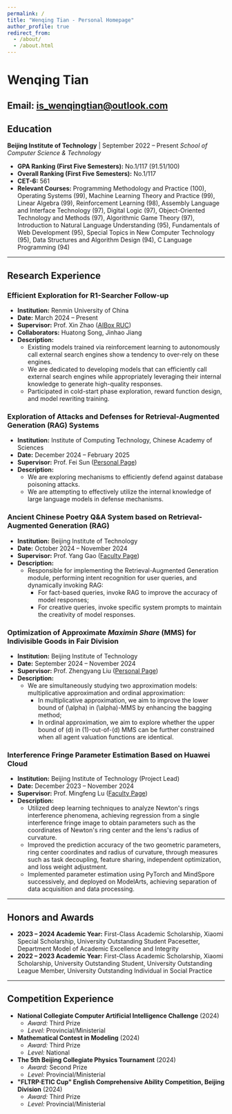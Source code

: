 ```yaml
---
permalink: /
title: "Wenqing Tian - Personal Homepage"
author_profile: true
redirect_from: 
  - /about/
  - /about.html
---
```

# Wenqing Tian

**Email:** [is_wenqingtian@outlook.com](mailto:is_wenqingtian@outlook.com)  
---

## Education

**Beijing Institute of Technology** | September 2022 – Present
*School of Computer Science & Technology*
*   **GPA Ranking (First Five Semesters):** No.1/117 (91.51/100)
*   **Overall Ranking (First Five Semesters):** No.1/117
*   **CET-6:** 561
*   **Relevant Courses:** Programming Methodology and Practice (100), Operating Systems (99), Machine Learning Theory and Practice (99), Linear Algebra (99), Reinforcement Learning (98), Assembly Language and Interface Technology (97), Digital Logic (97), Object-Oriented Technology and Methods (97), Algorithmic Game Theory (97), Introduction to Natural Language Understanding (95), Fundamentals of Web Development (95), Special Topics in New Computer Technology (95), Data Structures and Algorithm Design (94), C Language Programming (94)

---

## Research Experience

### Efficient Exploration for R1-Searcher Follow-up
*   **Institution:** Renmin University of China
*   **Date:** March 2024 – Present
*   **Supervisor:** Prof. Xin Zhao ([AIBox RUC](http://aibox.ruc.edu.cn//))
*   **Collaborators:** Huatong Song, Jinhao Jiang
*   **Description:**
    *   Existing models trained via reinforcement learning to autonomously call external search engines show a tendency to over-rely on these engines.
    *   We are dedicated to developing models that can efficiently call external search engines while appropriately leveraging their internal knowledge to generate high-quality responses.
    *   Participated in cold-start phase exploration, reward function design, and model rewriting training.

### Exploration of Attacks and Defenses for Retrieval-Augmented Generation (RAG) Systems
*   **Institution:** Institute of Computing Technology, Chinese Academy of Sciences
*   **Date:** December 2024 – February 2025
*   **Supervisor:** Prof. Fei Sun ([Personal Page](https://ofey.me/))
*   **Description:**
    *   We are exploring mechanisms to efficiently defend against database poisoning attacks.
    *   We are attempting to effectively utilize the internal knowledge of large language models in defense mechanisms.

### Ancient Chinese Poetry Q&A System based on Retrieval-Augmented Generation (RAG)
*   **Institution:** Beijing Institute of Technology
*   **Date:** October 2024 – November 2024
*   **Supervisor:** Prof. Yang Gao ([Faculty Page](https://cs.bit.edu.cn/szdw/jsml/bssds/78c31a2505434740a51076b614742941.htm))
*   **Description:**
    *   Responsible for implementing the Retrieval-Augmented Generation module, performing intent recognition for user queries, and dynamically invoking RAG:
        *   For fact-based queries, invoke RAG to improve the accuracy of model responses;
        *   For creative queries, invoke specific system prompts to maintain the creativity of model responses.

### Optimization of Approximate *Maximin Share* (MMS) for Indivisible Goods in Fair Division
*   **Institution:** Beijing Institute of Technology
*   **Date:** September 2024 – November 2024
*   **Supervisor:** Prof. Zhengyang Liu ([Personal Page](https://lozycs.github.io/))
*   **Description:**
    *   We are simultaneously studying two approximation models: multiplicative approximation and ordinal approximation:
        *   In multiplicative approximation, we aim to improve the lower bound of \(\alpha\) in \(\alpha\)-MMS by enhancing the bagging method;
        *   In ordinal approximation, we aim to explore whether the upper bound of \(d\) in \(1\)-out-of-\(d\) MMS can be further constrained when all agent valuation functions are identical.

### Interference Fringe Parameter Estimation Based on Huawei Cloud
*   **Institution:** Beijing Institute of Technology (Project Lead)
*   **Date:** December 2023 – November 2024
*   **Supervisor:** Prof. Mingfeng Lu ([Faculty Page](https://ice.bit.edu.cn/szdw/jsfc/06dde97d106c421cb87c62605b9d76a3.htm))
*   **Description:**
    *   Utilized deep learning techniques to analyze Newton's rings interference phenomena, achieving regression from a single interference fringe image to obtain parameters such as the coordinates of Newton's ring center and the lens's radius of curvature.
    *   Improved the prediction accuracy of the two geometric parameters, ring center coordinates and radius of curvature, through measures such as task decoupling, feature sharing, independent optimization, and loss weight adjustment.
    *   Implemented parameter estimation using PyTorch and MindSpore successively, and deployed on ModelArts, achieving separation of data acquisition and data processing.

---

## Honors and Awards

*   **2023 – 2024 Academic Year:** First-Class Academic Scholarship, Xiaomi Special Scholarship, University Outstanding Student Pacesetter, Department Model of Academic Excellence and Integrity
*   **2022 – 2023 Academic Year:** First-Class Academic Scholarship, Xiaomi Scholarship, University Outstanding Student, University Outstanding League Member, University Outstanding Individual in Social Practice

---

## Competition Experience

*   **National Collegiate Computer Artificial Intelligence Challenge** (2024)
    *   *Award:* Third Prize
    *   *Level:* Provincial/Ministerial
*   **Mathematical Contest in Modeling** (2024)
    *   *Award:* Third Prize
    *   *Level:* National
*   **The 5th Beijing Collegiate Physics Tournament** (2024)
    *   *Award:* Second Prize
    *   *Level:* Provincial/Ministerial
*   **"FLTRP·ETIC Cup" English Comprehensive Ability Competition, Beijing Division** (2024)
    *   *Award:* Third Prize
    *   *Level:* Provincial/Ministerial
